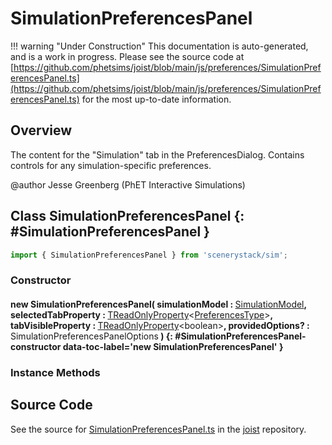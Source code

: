 # SimulationPreferencesPanel

!!! warning "Under Construction"
    This documentation is auto-generated, and is a work in progress. Please see the source code at
    [https://github.com/phetsims/joist/blob/main/js/preferences/SimulationPreferencesPanel.ts](https://github.com/phetsims/joist/blob/main/js/preferences/SimulationPreferencesPanel.ts) for the most up-to-date information.

## Overview

The content for the "Simulation" tab in the PreferencesDialog. Contains controls for any simulation-specific
preferences.

@author Jesse Greenberg (PhET Interactive Simulations)

## Class SimulationPreferencesPanel {: #SimulationPreferencesPanel }


```js
import { SimulationPreferencesPanel } from 'scenerystack/sim';
```
### Constructor

#### new SimulationPreferencesPanel( simulationModel : <span style="font-weight: 400;">[SimulationModel](../sim/PreferencesModel.md#SimulationModel)</span>, selectedTabProperty : <span style="font-weight: 400;">[TReadOnlyProperty](../axon/TReadOnlyProperty.md)&lt;[PreferencesType](../joist/PreferencesType.md)&gt;</span>, tabVisibleProperty : <span style="font-weight: 400;">[TReadOnlyProperty](../axon/TReadOnlyProperty.md)&lt;<span style="color: hsla(calc(var(--md-hue) + 180deg),80%,40%,1);">boolean</span>&gt;</span>, providedOptions? : <span style="font-weight: 400;">SimulationPreferencesPanelOptions</span> ) {: #SimulationPreferencesPanel-constructor data-toc-label='new SimulationPreferencesPanel' }

### Instance Methods





## Source Code

See the source for [SimulationPreferencesPanel.ts](https://github.com/phetsims/joist/blob/main/js/preferences/SimulationPreferencesPanel.ts) in the [joist](https://github.com/phetsims/joist) repository.
